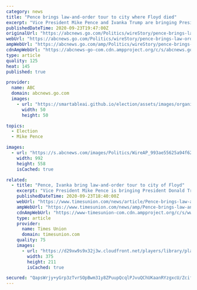 ```yaml
---
category: news
title: "Pence brings law-and-order tour to city where Floyd died"
excerpt: "Vice President Mike Pence and Ivanka Trump are bringing President Donald Trump's law-and-order message to Minneapolis, the city where George Floyd's death set off a worldwide protest movement"
publishedDateTime: 2020-09-23T19:47:00Z
originalUrl: "https://abcnews.go.com/Politics/wireStory/pence-brings-law-order-tour-city-floyd-died-73198515"
webUrl: "https://abcnews.go.com/Politics/wireStory/pence-brings-law-order-tour-city-floyd-died-73198515"
ampWebUrl: "https://abcnews.go.com/amp/Politics/wireStory/pence-brings-law-order-tour-city-floyd-died-73198515"
cdnAmpWebUrl: "https://abcnews-go-com.cdn.ampproject.org/c/s/abcnews.go.com/amp/Politics/wireStory/pence-brings-law-order-tour-city-floyd-died-73198515"
type: article
quality: 125
heat: 145
published: true

provider:
  name: ABC
  domain: abcnews.go.com
  images:
    - url: "https://smartableai.github.io/election/assets/images/organizations/abcnews.go.com-50x50.jpg"
      width: 50
      height: 50

topics:
  - Election
  - Mike Pence

images:
  - url: "https://s.abcnews.com/images/Politics/WireAP_993ae55625a94f62a6199efa70fd31c4_16x9_992.jpg"
    width: 992
    height: 558
    isCached: true

related:
  - title: "Pence, Ivanka bring law-and-order tour to city of Floyd"
    excerpt: "Vice President Mike Pence is bringing President Donald Trump’s law-and-order campaign message to Minneapolis on Thursday Pence and Ivanka Trump planned to host a listening session with a “Cops for Trump” group,"
    publishedDateTime: 2020-09-23T18:40:00Z
    webUrl: "https://www.timesunion.com/news/article/Pence-brings-law-and-order-tour-to-city-where-15591569.php"
    ampWebUrl: "https://www.timesunion.com/news/amp/Pence-brings-law-and-order-tour-to-city-where-15591569.php"
    cdnAmpWebUrl: "https://www-timesunion-com.cdn.ampproject.org/c/s/www.timesunion.com/news/amp/Pence-brings-law-and-order-tour-to-city-where-15591569.php"
    type: article
    provider:
      name: Times Union
      domain: timesunion.com
    quality: 75
    images:
      - url: "https://d29xw9s9x32j3w.cloudfront.net/players/library/placeholder.png"
        width: 375
        height: 211
        isCached: true

secured: "QapsWrjy+yGrp3zTvrSOpBwm31y8ZPuupQcqlPJvuQChUKaanRYzgxcU/ZcifMHjxH7goXmO2Pv/YJk5TyRJgL0qLUCSV/CUFH4uHmbBgq2jU4hl6YFZSLCmHvGCW3qkjLILkWs75RPbZRpdsxGAOHjn4zAcM1LGBscmq1s8YHfajSVC1asaIJv/Dae+jf7Q9noZACoyOCze4E7bRjrrDY25XMq5Vw2FZ51qekHzQiJG5FlAxx/YE4Bu5fRWM2Gx+csa9qF0QUy+P/+EfQsUcXuk7yM4LsZCGJeBk/NhCaNUmI/SWi8QGtznCpWeUCJxPkDlDttTNqA+hQoulshLhx/QkYII9ns9z+H4NKe64Qs=;jA88mX1INuEyQBmzSVfeFA=="
---
```


